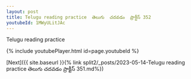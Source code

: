 ```yaml
---
layout: post
title: Telugu reading practice  తెలుగు  చదవడం  ప్రాక్టీస్ 352
youtubeId: 1MWyULitJAc
---
```

 
 
Telugu reading practice
 
 
 
 
 


{% include youtubePlayer.html id=page.youtubeId %}
 
[Next]({{ site.baseurl }}{% link  split2/_posts/2023-05-14-Telugu reading practice  తెలుగు  చదవడం  ప్రాక్టీస్ 351.md%})
 
